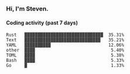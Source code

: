 ### Hi, I'm Steven.

#### Coding activity (past 7 days)
```
Rust   ▓▓▓▓▓▓▓▓▓▓▓▓▓▓▓▓▓▓▓▓▓▓▓▓▓▓▓▓▓▓  35.31%
Text   ▓▓▓▓▓▓▓▓▓▓▓▓▓▓▓▓▓▓▓▓▓▓▓▓▓▓▓▓▓   35.21%
YAML   ▓▓▓▓▓▓▓▓▓▓                      12.06%
other  ▓▓▓▓                             5.40%
TOML   ▓▓▓▓                             5.38%
Bash   ▓▓▓▓                             5.33%
Go     ▓                                1.33%
```
